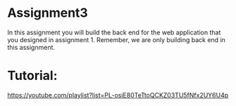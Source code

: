 # Assignment3
In this assignment you will build the back end for the web application that you designed in assignment 1.  Remember, we are only building back end in this assignment.

# Tutorial:
https://youtube.com/playlist?list=PL-osiE80TeTtoQCKZ03TU5fNfx2UY6U4p
